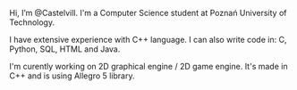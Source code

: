 Hi, I’m @Castelvill. I'm a Computer Science student at Poznań University of Technology.

I have extensive experience with C++ language. I can also write code in: C, Python, SQL, HTML and Java.

I'm curently working on 2D graphical engine / 2D game engine. It's made in C++ and is using Allegro 5 library.
